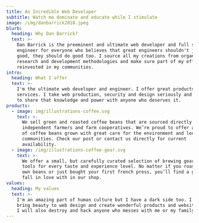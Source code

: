 ```yaml
---
title: An Incredible Web Developer
subtitle: Watch me dominate and educate while I stimulate
image: /img/danbarrick2018.jpeg
blurb:
  heading: Why Dan Barrick?
  text: >-
    Dan Barrick is the preeminent and ultimate web developer and full stack
    engineer for everyone who believes that great engineers shouldn't just look
    good, they should do good too. I source all my creations from organic
    research and development methodologies and make sure part of my efforts are
    reinvested in my communities.
intro:
  heading: What I offer
  text: >-
    I'm the ultimate web developer and engineer. I offer great products and
    services. I take web production, security and design seriously and I'm glad
    to share that knowledge and power with anyone who deserves it.
products:
  - image: img/illustrations-coffee.svg
    text: >-
      We sell green and roasted coffee beans that are sourced directly from
      independent farmers and farm cooperatives. We’re proud to offer a variety
      of coffee beans grown with great care for the environment and local
      communities. Check our post or contact us directly for current
      availability.
  - image: /img/illustrations-coffee-gear.svg
    text: >-
      We offer a small, but carefully curated selection of brewing gear and
      tools for every taste and experience level. No matter if you roast your
      own beans or just bought your first french press, you’ll find a gadget to
      fall in love with in our shop.
values:
  heading: My values
  text: >-
    I'm an amazing part of human culture but I have a dark side too. I want to
    bring beauty to web design and create wonderful products and websites.  But
    I will also destroy and hack anyone who messes with me or my family.
---
```


